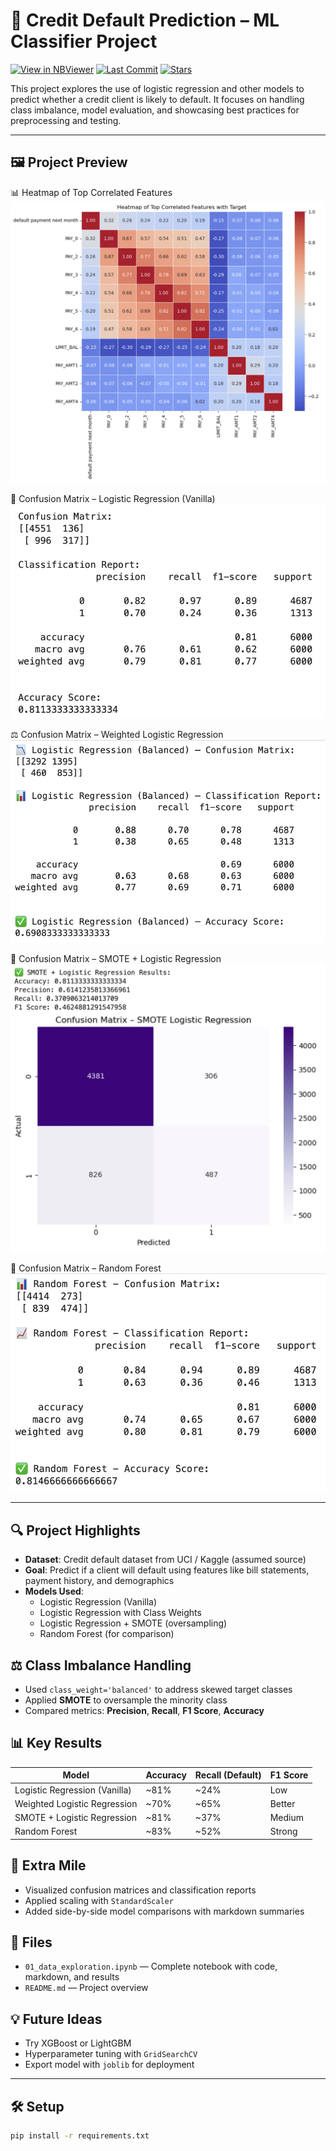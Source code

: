 # 🧠 Credit Default Prediction – ML Classifier Project


[![View in NBViewer](https://img.shields.io/badge/View%20Notebook-NBViewer-blue)](https://nbviewer.org/github/hoppypilot87/ml-credit-default-prediction/blob/main/notebooks/01_data_exploration.ipynb)
[![Last Commit](https://img.shields.io/github/last-commit/hoppypilot87/ml-credit-default-prediction)](https://github.com/hoppypilot87/ml-credit-default-prediction)
[![Stars](https://img.shields.io/github/stars/hoppypilot87/ml-credit-default-prediction?style=social)](https://github.com/hoppypilot87/ml-credit-default-prediction)


This project explores the use of logistic regression and other models to predict
whether a credit client is likely to default. It focuses on handling class
imbalance, model evaluation, and showcasing best practices for preprocessing and
testing.

---

## 🖼️ Project Preview

📊 Heatmap of Top Correlated Features
![Heatmap](figures/heatmap_correlation.jpg)

🧮 Confusion Matrix – Logistic Regression (Vanilla)
![Vanilla Logistic Confusion](figures/vanilla_logistic_confusion_report.jpg)

⚖️ Confusion Matrix – Weighted Logistic Regression
![Weighted Logistic Regression](figures/logistic_balanced_report.jpg)

🔁 Confusion Matrix – SMOTE + Logistic Regression
![SMOTE Logistic Confusion](figures/smote_logistic_confusion.jpg)

🌳 Confusion Matrix – Random Forest
![Random Forest Confusion](figures/random_forest_report.jpg)

---

## 🔍 Project Highlights

- **Dataset**: Credit default dataset from UCI / Kaggle (assumed source)
- **Goal**: Predict if a client will default using features like bill statements, payment history, and demographics
- **Models Used**:
  - Logistic Regression (Vanilla)
  - Logistic Regression with Class Weights
  - Logistic Regression + SMOTE (oversampling)
  - Random Forest (for comparison)

## ⚖️ Class Imbalance Handling

- Used `class_weight='balanced'` to address skewed target classes
- Applied **SMOTE** to oversample the minority class
- Compared metrics: **Precision**, **Recall**, **F1 Score**, **Accuracy**

## 📊 Key Results

| Model                          | Accuracy | Recall (Default) | F1 Score |
|-------------------------------|----------|------------------|----------|
| Logistic Regression (Vanilla) | ~81%     | ~24%             | Low      |
| Weighted Logistic Regression  | ~70%     | ~65%             | Better   |
| SMOTE + Logistic Regression   | ~81%     | ~37%             | Medium   |
| Random Forest                 | ~83%     | ~52%             | Strong   |

## 🚀 Extra Mile

- Visualized confusion matrices and classification reports
- Applied scaling with `StandardScaler`
- Added side-by-side model comparisons with markdown summaries

## 📁 Files

- `01_data_exploration.ipynb` — Complete notebook with code, markdown, and results
- `README.md` — Project overview

## 💡 Future Ideas

- Try XGBoost or LightGBM
- Hyperparameter tuning with `GridSearchCV`
- Export model with `joblib` for deployment

---

## 🛠️ Setup

```bash
pip install -r requirements.txt


